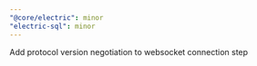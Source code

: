 ```yaml
---
"@core/electric": minor
"electric-sql": minor
---
```


Add protocol version negotiation to websocket connection step
